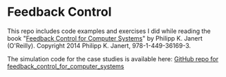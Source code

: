 # Feedback Control
This repo includes code examples and exercises I did while reading the book "[Feedback Control for Computer Systems](http://shop.oreilly.com/product/0636920028970.do)" by Philipp K. Janert (O'Reilly). Copyright 2014 Philipp K. Janert, 978-1-449-36169-3. 

The simulation code for the case studies is available here: [GitHub repo for feedback_control_for_computer_systems](https://github.com/oreillymedia/feedback_control_for_computer_systems)  



